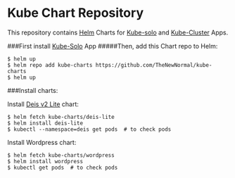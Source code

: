 # Kube Chart Repository


This repository contains [Helm](https://github.com/helm/helm) Charts for [Kube-solo](https://github.com/TheNewNormal/kube-solo-osx) and [Kube-Cluster](https://github.com/TheNewNormal/kube-cluster-osx) Apps.

###First install [Kube-Solo]() App
#####Then, add this Chart repo to Helm:
```console
$ helm up
$ helm repo add kube-charts https://github.com/TheNewNormal/kube-charts
$ helm up
```

###Install charts:

Install [Deis v2 Lite](https://github.com/deis/deis) chart:
```
$ helm fetch kube-charts/deis-lite
$ helm install deis-lite
$ kubectl --namespace=deis get pods  # to check pods
```

Install Wordpress chart:
```
$ helm fetch kube-charts/wordpress
$ helm install wordpress
$ kubectl get pods  # to check pods
```

